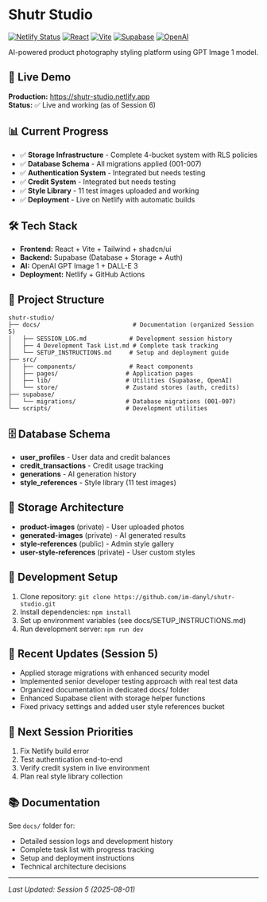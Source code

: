 # Shutr Studio

[![Netlify Status](https://api.netlify.com/api/v1/badges/YOUR_SITE_ID/deploy-status)](https://app.netlify.com/sites/shutr-studio/deploys)
[![React](https://img.shields.io/badge/React-18.2.0-blue?logo=react)](https://reactjs.org/)
[![Vite](https://img.shields.io/badge/Vite-5.0.8-646CFF?logo=vite)](https://vitejs.dev/)
[![Supabase](https://img.shields.io/badge/Supabase-Latest-3ECF8E?logo=supabase)](https://supabase.com/)
[![OpenAI](https://img.shields.io/badge/OpenAI-GPT_Image_1-412991?logo=openai)](https://openai.com/)

AI-powered product photography styling platform using GPT Image 1 model.

## 🚀 Live Demo
**Production:** https://shutr-studio.netlify.app  
**Status:** ✅ Live and working (as of Session 6)

## 📊 Current Progress
- ✅ **Storage Infrastructure** - Complete 4-bucket system with RLS policies
- ✅ **Database Schema** - All migrations applied (001-007)  
- ✅ **Authentication System** - Integrated but needs testing
- ✅ **Credit System** - Integrated but needs testing
- ✅ **Style Library** - 11 test images uploaded and working
- ✅ **Deployment** - Live on Netlify with automatic builds

## 🛠️ Tech Stack
- **Frontend:** React + Vite + Tailwind + shadcn/ui
- **Backend:** Supabase (Database + Storage + Auth)
- **AI:** OpenAI GPT Image 1 + DALL-E 3
- **Deployment:** Netlify + GitHub Actions

## 📁 Project Structure
```
shutr-studio/
├── docs/                          # Documentation (organized Session 5)
│   ├── SESSION_LOG.md            # Development session history
│   ├── 4 Development Task List.md # Complete task tracking
│   └── SETUP_INSTRUCTIONS.md     # Setup and deployment guide
├── src/
│   ├── components/               # React components
│   ├── pages/                   # Application pages  
│   ├── lib/                     # Utilities (Supabase, OpenAI)
│   └── store/                   # Zustand stores (auth, credits)
├── supabase/
│   └── migrations/              # Database migrations (001-007)
└── scripts/                     # Development utilities
```

## 🗄️ Database Schema
- **user_profiles** - User data and credit balances
- **credit_transactions** - Credit usage tracking  
- **generations** - AI generation history
- **style_references** - Style library (11 test images)

## 💾 Storage Architecture
- **product-images** (private) - User uploaded photos
- **generated-images** (private) - AI generated results
- **style-references** (public) - Admin style gallery  
- **user-style-references** (private) - User custom styles

## 🔧 Development Setup
1. Clone repository: `git clone https://github.com/im-danyl/shutr-studio.git`
2. Install dependencies: `npm install`
3. Set up environment variables (see docs/SETUP_INSTRUCTIONS.md)
4. Run development server: `npm run dev`

## 📝 Recent Updates (Session 5)
- Applied storage migrations with enhanced security model
- Implemented senior developer testing approach with real test data
- Organized documentation in dedicated docs/ folder
- Enhanced Supabase client with storage helper functions
- Fixed privacy settings and added user style references bucket

## 🎯 Next Session Priorities
1. Fix Netlify build error
2. Test authentication end-to-end
3. Verify credit system in live environment
4. Plan real style library collection

## 📚 Documentation
See `docs/` folder for:
- Detailed session logs and development history
- Complete task list with progress tracking
- Setup and deployment instructions
- Technical architecture decisions

---
*Last Updated: Session 5 (2025-08-01)*